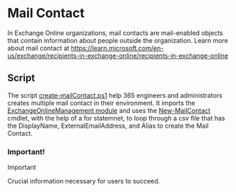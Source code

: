 # Mail Contact
In Exchange Online organizations, mail contacts are mail-enabled objects that contain information about people outside the organization.
Learn more about mail contact at https://learn.microsoft.com/en-us/exchange/recipients-in-exchange-online/recipients-in-exchange-online

## Script
The script [create-mailContact.ps1](create-mailContact.ps1) help 365 engineers and administrators creates multiple mail contact in their environment. 
It imports the [ExchangeOnlineManagement module](https://learn.microsoft.com/en-us/powershell/exchange/exchange-online-powershell-v2?view=exchange-ps) and uses the [New-MailContact](https://learn.microsoft.com/en-us/powershell/module/exchange/new-mailcontact?view=exchange-ps) cmdlet, with the help of a for statemnet, to loop through a csv file that has the DisplayName, ExternalEmailAddress, and Alias to create the Mail Contact.

### Important!
> [!IMPORTANT]  
> Crucial information necessary for users to succeed.
